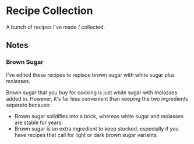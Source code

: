 # Recipe Collection

A bunch of recipes I've made / collected.

## Notes

### Brown Sugar

I've edited these recipes to replace brown sugar with white sugar plus molasses.

Brown sugar that you buy for cooking is just white sugar with molasses added in. However, it's far less convenient than keeping the two ingredients separate because:

- Brown sugar solidifies into a brick, whereas white sugar and molasses are stable for years.
- Brown sugar is an extra ingredient to keep stocked, especially if you have recipes that call for light or dark brown sugar variants.
